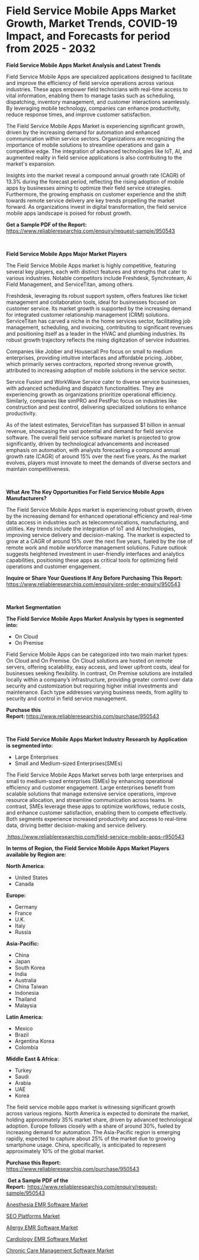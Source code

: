 <p><h1>Field Service Mobile Apps Market Growth, Market Trends, COVID-19 Impact, and Forecasts for period from 2025 - 2032</h1></p><p><strong>Field Service Mobile Apps Market Analysis and Latest Trends</strong></p>
<p><p>Field Service Mobile Apps are specialized applications designed to facilitate and improve the efficiency of field service operations across various industries. These apps empower field technicians with real-time access to vital information, enabling them to manage tasks such as scheduling, dispatching, inventory management, and customer interactions seamlessly. By leveraging mobile technology, companies can enhance productivity, reduce response times, and improve customer satisfaction.</p><p>The Field Service Mobile Apps Market is experiencing significant growth, driven by the increasing demand for automation and enhanced communication within service sectors. Organizations are recognizing the importance of mobile solutions to streamline operations and gain a competitive edge. The integration of advanced technologies like IoT, AI, and augmented reality in field service applications is also contributing to the market's expansion.</p><p>Insights into the market reveal a compound annual growth rate (CAGR) of 13.3% during the forecast period, reflecting the rising adoption of mobile apps by businesses aiming to optimize their field service strategies. Furthermore, the growing emphasis on customer experience and the shift towards remote service delivery are key trends propelling the market forward. As organizations invest in digital transformation, the field service mobile apps landscape is poised for robust growth.</p></p>
<p><strong>Get a Sample PDF of the Report:&nbsp;</strong> <a href="https://www.reliableresearchiq.com/enquiry/request-sample/950543?utm_campaign=1877&utm_medium=2&utm_source=Github&utm_content=ia&utm_term=06032025&utm_id=field-service-mobile-apps">https://www.reliableresearchiq.com/enquiry/request-sample/950543</a></p>
<p>&nbsp;</p>
<p><strong>Field Service Mobile Apps Major Market Players</strong></p>
<p><p>The Field Service Mobile Apps market is highly competitive, featuring several key players, each with distinct features and strengths that cater to various industries. Notable competitors include Freshdesk, Synchroteam, Ai Field Management, and ServiceTitan, among others.</p><p>Freshdesk, leveraging its robust support system, offers features like ticket management and collaboration tools, ideal for businesses focused on customer service. Its market growth is supported by the increasing demand for integrated customer relationship management (CRM) solutions. ServiceTitan has carved a niche in the home services sector, facilitating job management, scheduling, and invoicing, contributing to significant revenues and positioning itself as a leader in the HVAC and plumbing industries. Its robust growth trajectory reflects the rising digitization of service industries.</p><p>Companies like Jobber and Housecall Pro focus on small to medium enterprises, providing intuitive interfaces and affordable pricing. Jobber, which primarily serves contractors, reported strong revenue growth, attributed to increasing adoption of mobile solutions in the service sector.</p><p>Service Fusion and WorkWave Service cater to diverse service businesses, with advanced scheduling and dispatch functionalities. They are experiencing growth as organizations prioritize operational efficiency. Similarly, companies like simPRO and PestPac focus on industries like construction and pest control, delivering specialized solutions to enhance productivity.</p><p>As of the latest estimates, ServiceTitan has surpassed $1 billion in annual revenue, showcasing the vast potential and demand for field service software. The overall field service software market is projected to grow significantly, driven by technological advancements and increased emphasis on automation, with analysts forecasting a compound annual growth rate (CAGR) of around 15% over the next five years. As the market evolves, players must innovate to meet the demands of diverse sectors and maintain competitiveness.</p></p>
<p>&nbsp;</p>
<p><strong>What Are The Key Opportunities For Field Service Mobile Apps Manufacturers?</strong></p>
<p><p>The Field Service Mobile Apps market is experiencing robust growth, driven by the increasing demand for enhanced operational efficiency and real-time data access in industries such as telecommunications, manufacturing, and utilities. Key trends include the integration of IoT and AI technologies, improving service delivery and decision-making. The market is expected to grow at a CAGR of around 15% over the next five years, fueled by the rise of remote work and mobile workforce management solutions. Future outlook suggests heightened investment in user-friendly interfaces and analytics capabilities, positioning these apps as critical tools for optimizing field operations and customer engagement.</p></p>
<p><strong>Inquire or Share Your Questions If Any Before Purchasing This Report:</strong> <a href="https://www.reliableresearchiq.com/enquiry/pre-order-enquiry/950543?utm_campaign=1877&utm_medium=2&utm_source=Github&utm_content=ia&utm_term=06032025&utm_id=field-service-mobile-apps">https://www.reliableresearchiq.com/enquiry/pre-order-enquiry/950543</a></p>
<p>&nbsp;</p>
<p><strong>Market Segmentation</strong></p>
<p><strong>The Field Service Mobile Apps Market Analysis by types is segmented into:</strong></p>
<p><ul><li>On Cloud</li><li>On Premise</li></ul></p>
<p><p>Field Service Mobile Apps can be categorized into two main market types: On Cloud and On Premise. On Cloud solutions are hosted on remote servers, offering scalability, easy access, and lower upfront costs, ideal for businesses seeking flexibility. In contrast, On Premise solutions are installed locally within a company’s infrastructure, providing greater control over data security and customization but requiring higher initial investments and maintenance. Each type addresses varying business needs, from agility to security and control in field service management.</p></p>
<p><strong>Purchase this Report:&nbsp;</strong><a href="https://www.reliableresearchiq.com/purchase/950543?utm_campaign=1877&utm_medium=2&utm_source=Github&utm_content=ia&utm_term=06032025&utm_id=field-service-mobile-apps">https://www.reliableresearchiq.com/purchase/950543</a></p>
<p>&nbsp;</p>
<p><strong>The Field Service Mobile Apps Market Industry Research by Application is segmented into:</strong></p>
<p><ul><li>Large Enterprises</li><li>Small and Medium-sized Enterprises(SMEs)</li></ul></p>
<p><p>The Field Service Mobile Apps Market serves both large enterprises and small to medium-sized enterprises (SMEs) by enhancing operational efficiency and customer engagement. Large enterprises benefit from scalable solutions that manage extensive service operations, improve resource allocation, and streamline communication across teams. In contrast, SMEs leverage these apps to optimize workflows, reduce costs, and enhance customer satisfaction, enabling them to compete effectively. Both segments experience increased productivity and access to real-time data, driving better decision-making and service delivery.</p></p>
<p><a href="https://www.reliableresearchiq.com/field-service-mobile-apps-r950543?utm_campaign=1877&utm_medium=2&utm_source=Github&utm_content=ia&utm_term=06032025&utm_id=field-service-mobile-apps">&nbsp;https://www.reliableresearchiq.com/field-service-mobile-apps-r950543</a></p>
<p><strong>In terms of Region, the Field Service Mobile Apps Market Players available by Region are:</strong></p>
<p>
    <p> <strong> North America: </strong>
        <ul>
            <li>United States</li>
            <li>Canada</li>
        </ul>
        </p> 
    <p> <strong> Europe: </strong>
        <ul>
            <li>Germany</li>
            <li>France</li>
            <li>U.K.</li>
            <li>Italy</li>
            <li>Russia</li>
        </ul>
        </p> 
    <p> <strong> Asia-Pacific: </strong>
        <ul>
            <li>China</li>
            <li>Japan</li>
            <li>South Korea</li>
            <li>India</li>
            <li>Australia</li>
            <li>China Taiwan</li>
            <li>Indonesia</li>
            <li>Thailand</li>
            <li>Malaysia</li>
        </ul>
        </p> 
    <p> <strong> Latin America: </strong>
        <ul>
            <li>Mexico</li>
            <li>Brazil</li>
            <li>Argentina Korea</li>
            <li>Colombia</li>
        </ul>
        </p> 
    <p> <strong> Middle East & Africa: </strong>
        <ul>
            <li>Turkey</li>
            <li>Saudi</li>
            <li>Arabia</li>
            <li>UAE</li>
            <li>Korea</li>
        </ul>
    </p>
    </p>
<p><p>The field service mobile apps market is witnessing significant growth across various regions. North America is expected to dominate the market, holding approximately 35% market share, driven by advanced technological adoption. Europe follows closely with a share of around 30%, fueled by increasing demand for automation. The Asia-Pacific region is emerging rapidly, expected to capture about 25% of the market due to growing smartphone usage. China, specifically, is anticipated to represent approximately 10% of the global market.</p></p>
<p><strong>Purchase this Report: </strong><a href="https://www.reliableresearchiq.com/purchase/950543?utm_campaign=1877&utm_medium=2&utm_source=Github&utm_content=ia&utm_term=06032025&utm_id=field-service-mobile-apps">https://www.reliableresearchiq.com/purchase/950543</a></p>
<p>&nbsp;<strong>Get a Sample PDF of the Report:&nbsp;&nbsp;</strong><a href="https://www.reliableresearchiq.com/enquiry/request-sample/950543?utm_campaign=1877&utm_medium=2&utm_source=Github&utm_content=ia&utm_term=06032025&utm_id=field-service-mobile-apps">https://www.reliableresearchiq.com/enquiry/request-sample/950543</a></p>
<p><strong></strong></p>
<p><p><a href="https://github.com/guyerkanakwu/Market-Research-Report-List-1/blob/main/anesthesia-emr-software-market.md?utm_campaign=1877&utm_medium=2&utm_source=Github&utm_content=ia&utm_term=06032025&utm_id=field-service-mobile-apps">Anesthesia EMR Software Market</a></p><p><a href="https://github.com/bhuraoutenc8/Market-Research-Report-List-1/blob/main/seo-platforms-market.md?utm_campaign=1877&utm_medium=2&utm_source=Github&utm_content=ia&utm_term=06032025&utm_id=field-service-mobile-apps">SEO Platforms Market</a></p><p><a href="https://github.com/tandepinho3p/Market-Research-Report-List-1/blob/main/allergy-emr-software-market.md?utm_campaign=1877&utm_medium=2&utm_source=Github&utm_content=ia&utm_term=06032025&utm_id=field-service-mobile-apps">Allergy EMR Software Market</a></p><p><a href="https://github.com/totrisammir/Market-Research-Report-List-1/blob/main/cardiology-emr-software-market.md?utm_campaign=1877&utm_medium=2&utm_source=Github&utm_content=ia&utm_term=06032025&utm_id=field-service-mobile-apps">Cardiology EMR Software Market</a></p><p><a href="https://github.com/latilsmickl8/Market-Research-Report-List-1/blob/main/chronic-care-management-software-market.md?utm_campaign=1877&utm_medium=2&utm_source=Github&utm_content=ia&utm_term=06032025&utm_id=field-service-mobile-apps">Chronic Care Management Software Market</a></p></p>
